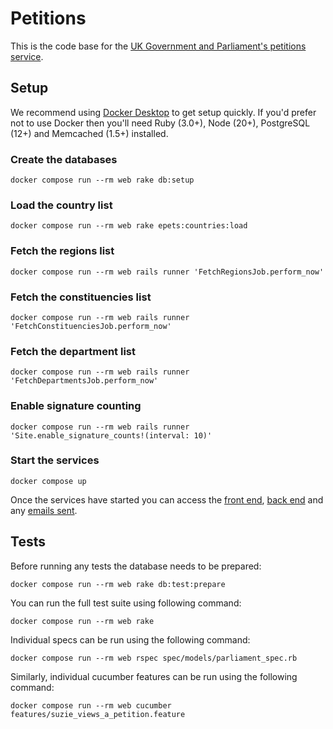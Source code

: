 # Petitions

This is the code base for the [UK Government and Parliament's petitions service][1].

## Setup

We recommend using [Docker Desktop][2] to get setup quickly. If you'd prefer not to use Docker then you'll need Ruby (3.0+), Node (20+), PostgreSQL (12+) and Memcached (1.5+) installed.

### Create the databases

```
docker compose run --rm web rake db:setup
```

### Load the country list

```
docker compose run --rm web rake epets:countries:load
```

### Fetch the regions list

```
docker compose run --rm web rails runner 'FetchRegionsJob.perform_now'
```

### Fetch the constituencies list

```
docker compose run --rm web rails runner 'FetchConstituenciesJob.perform_now'
```

### Fetch the department list

```
docker compose run --rm web rails runner 'FetchDepartmentsJob.perform_now'
```

### Enable signature counting

```
docker compose run --rm web rails runner 'Site.enable_signature_counts!(interval: 10)'
```

### Start the services

```
docker compose up
```

Once the services have started you can access the [front end][3], [back end][4] and any [emails sent][5].

## Tests

Before running any tests the database needs to be prepared:

```
docker compose run --rm web rake db:test:prepare
```

You can run the full test suite using following command:

```
docker compose run --rm web rake
```

Individual specs can be run using the following command:

```
docker compose run --rm web rspec spec/models/parliament_spec.rb
```

Similarly, individual cucumber features can be run using the following command:

```
docker compose run --rm web cucumber features/suzie_views_a_petition.feature
```

[1]: https://petition.parliament.uk
[2]: https://www.docker.com/products/docker-desktop
[3]: http://localhost:3000/
[4]: http://localhost:3000/admin
[5]: http://localhost:1080/
